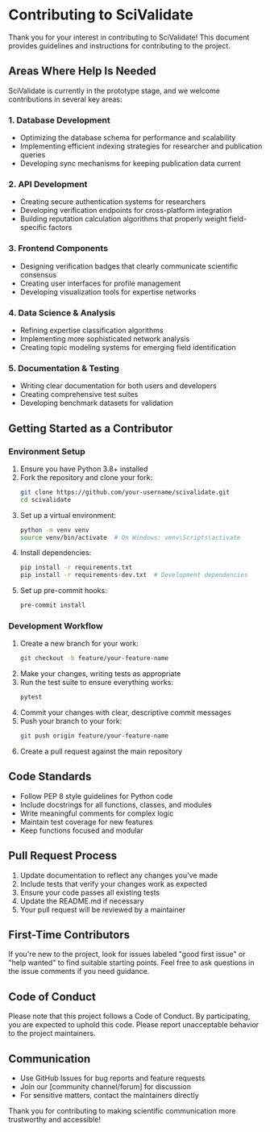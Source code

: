 # Contributing to SciValidate

Thank you for your interest in contributing to SciValidate! This document provides guidelines and instructions for contributing to the project.

## Areas Where Help Is Needed

SciValidate is currently in the prototype stage, and we welcome contributions in several key areas:

### 1. Database Development

- Optimizing the database schema for performance and scalability
- Implementing efficient indexing strategies for researcher and publication queries
- Developing sync mechanisms for keeping publication data current

### 2. API Development

- Creating secure authentication systems for researchers
- Developing verification endpoints for cross-platform integration
- Building reputation calculation algorithms that properly weight field-specific factors

### 3. Frontend Components

- Designing verification badges that clearly communicate scientific consensus
- Creating user interfaces for profile management
- Developing visualization tools for expertise networks

### 4. Data Science & Analysis

- Refining expertise classification algorithms
- Implementing more sophisticated network analysis
- Creating topic modeling systems for emerging field identification

### 5. Documentation & Testing

- Writing clear documentation for both users and developers
- Creating comprehensive test suites
- Developing benchmark datasets for validation

## Getting Started as a Contributor

### Environment Setup

1. Ensure you have Python 3.8+ installed
2. Fork the repository and clone your fork:
   ```bash
   git clone https://github.com/your-username/scivalidate.git
   cd scivalidate
   ```
3. Set up a virtual environment:
   ```bash
   python -m venv venv
   source venv/bin/activate  # On Windows: venv\Scripts\activate
   ```
4. Install dependencies:
   ```bash
   pip install -r requirements.txt
   pip install -r requirements-dev.txt  # Development dependencies
   ```
5. Set up pre-commit hooks:
   ```bash
   pre-commit install
   ```

### Development Workflow

1. Create a new branch for your work:
   ```bash
   git checkout -b feature/your-feature-name
   ```
2. Make your changes, writing tests as appropriate
3. Run the test suite to ensure everything works:
   ```bash
   pytest
   ```
4. Commit your changes with clear, descriptive commit messages
5. Push your branch to your fork:
   ```bash
   git push origin feature/your-feature-name
   ```
6. Create a pull request against the main repository

## Code Standards

- Follow PEP 8 style guidelines for Python code
- Include docstrings for all functions, classes, and modules
- Write meaningful comments for complex logic
- Maintain test coverage for new features
- Keep functions focused and modular

## Pull Request Process

1. Update documentation to reflect any changes you've made
2. Include tests that verify your changes work as expected
3. Ensure your code passes all existing tests
4. Update the README.md if necessary
5. Your pull request will be reviewed by a maintainer

## First-Time Contributors

If you're new to the project, look for issues labeled "good first issue" or "help wanted" to find suitable starting points. Feel free to ask questions in the issue comments if you need guidance.

## Code of Conduct

Please note that this project follows a Code of Conduct. By participating, you are expected to uphold this code. Please report unacceptable behavior to the project maintainers.

## Communication

- Use GitHub Issues for bug reports and feature requests
- Join our [community channel/forum] for discussion
- For sensitive matters, contact the maintainers directly

Thank you for contributing to making scientific communication more trustworthy and accessible!
